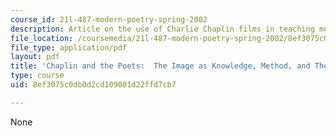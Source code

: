 ```yaml
---
course_id: 21l-487-modern-poetry-spring-2002
description: Article on the use of Charlie Chaplin films in teaching modern poetry.
file_location: /coursemedia/21l-487-modern-poetry-spring-2002/8ef3075c0db0d2cd109001d22ffd7cb7_chaplin2.pdf
file_type: application/pdf
layout: pdf
title: 'Chaplin and the Poets:  The Image as Knowledge, Method, and Theory'
type: course
uid: 8ef3075c0db0d2cd109001d22ffd7cb7

---
```

None